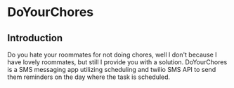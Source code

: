 # DoYourChores

## Introduction
Do you hate your roommates for not doing chores, well I don't because I have lovely roommates, but still I provide you with a solution.
DoYourChores is a SMS messaging app utilizing scheduling and twilio SMS API to send them reminders on the day where the task is scheduled.
